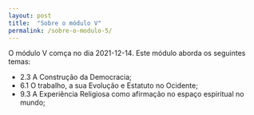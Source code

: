 ```yaml
---
layout: post
title:  "Sobre o módulo V"
permalink: /sobre-o-modulo-5/
---
```



O módulo V comça no dia 2021-12-14. Este módulo aborda os seguintes temas:
  - 2.3 A Construção da Democracia;
  - 6.1 O trabalho, a sua Evolução e Estatuto no Ocidente; 
  - 9.3 A Experiência Religiosa como afirmação no espaço espiritual no mundo;
